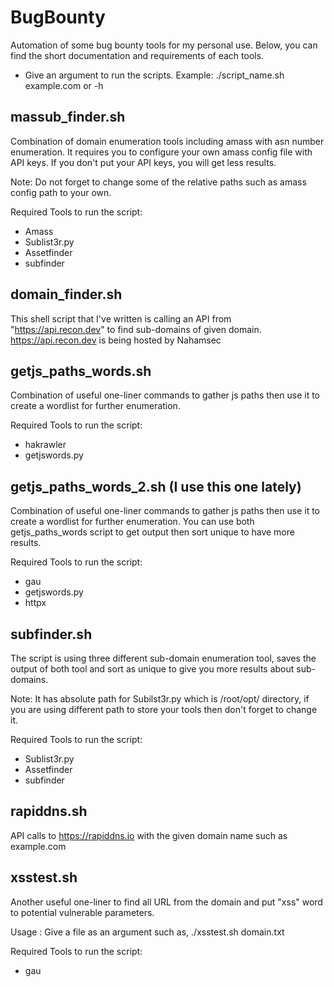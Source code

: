 # BugBounty
Automation of some bug bounty tools for my personal use.
Below, you can find the short documentation and requirements of each tools.

- Give an argument to run the scripts. Example: ./script_name.sh example.com or -h

## massub_finder.sh
Combination of domain enumeration tools including amass with asn number enumeration. It requires you to configure your own amass config file with API keys. If you don't put your API keys, you will get less results.

Note: Do not forget to change some of the relative paths such as amass config path to your own.

Required Tools to run the script:
- Amass
- Sublist3r.py
- Assetfinder
- subfinder

## domain_finder.sh
This shell script that I've written is calling an API from "https://api.recon.dev" to find sub-domains of given domain.
https://api.recon.dev is being hosted by Nahamsec


## getjs_paths_words.sh
Combination of useful one-liner commands to gather js paths then use it to create a wordlist for further enumeration.

Required Tools to run the script:
- hakrawler
- getjswords.py

## getjs_paths_words_2.sh (I use this one lately)
Combination of useful one-liner commands to gather js paths then use it to create a wordlist for further enumeration. You can use both getjs_paths_words script to get output then sort unique to have more results.

Required Tools to run the script: 
- gau
- getjswords.py
- httpx

## subfinder.sh
The script is using three different sub-domain enumeration tool, saves the output of both tool and sort as unique to give you more results about sub-domains. 

Note: It has absolute path for Subilst3r.py which is /root/opt/ directory, if you are using different path to store your tools then don't forget to change it.

Required Tools to run the script:
- Sublist3r.py
- Assetfinder
- subfinder

## rapiddns.sh
API calls to https://rapiddns.io with the given domain name such as example.com

## xsstest.sh
Another useful one-liner to find all URL from the domain and put "xss" word to potential vulnerable parameters.

Usage : Give a file as an argument such as, ./xsstest.sh domain.txt

Required Tools to run the script:
- gau
